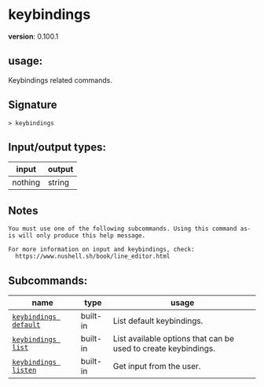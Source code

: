 # keybindings

**version**: 0.100.1

## **usage**:

Keybindings related commands.

## Signature

`> keybindings `

## Input/output types:

| input   | output |
| ------- | ------ |
| nothing | string |

## Notes

```text
You must use one of the following subcommands. Using this command as-is will only produce this help message.

For more information on input and keybindings, check:
  https://www.nushell.sh/book/line_editor.html
```

## Subcommands:

| name                                                           | type     | usage                                                          |
| -------------------------------------------------------------- | -------- | -------------------------------------------------------------- |
| [`keybindings default`](/commands/docs/keybindings_default.md) | built-in | List default keybindings.                                      |
| [`keybindings list`](/commands/docs/keybindings_list.md)       | built-in | List available options that can be used to create keybindings. |
| [`keybindings listen`](/commands/docs/keybindings_listen.md)   | built-in | Get input from the user.                                       |
